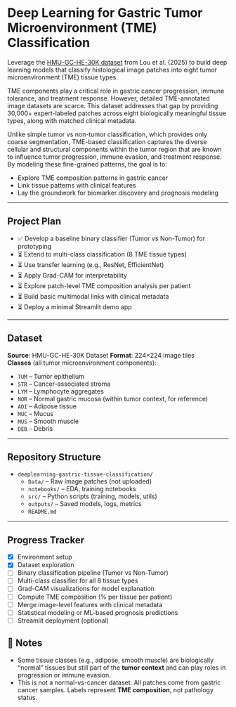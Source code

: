 # Deep Learning for Gastric Tumor Microenvironment (TME) Classification

Leverage the [HMU-GC-HE-30K dataset](https://www.nature.com/articles/s41597-025-04489-9) from Lou et al. (2025) to build deep learning models that classify histological image patches into eight tumor microenvironment (TME) tissue types.

TME components play a critical role in gastric cancer progression, immune tolerance, and treatment response. However, detailed TME-annotated image datasets are scarce. This dataset addresses that gap by providing 30,000+ expert-labeled patches across eight biologically meaningful tissue types, along with matched clinical metadata.

Unlike simple tumor vs non-tumor classification, which provides only coarse segmentation, TME-based classification captures the diverse cellular and structural components within the tumor region that are known to influence tumor progression, immune evasion, and treatment response. By modeling these fine-grained patterns, the goal is to:

- Explore TME composition patterns in gastric cancer
- Link tissue patterns with clinical features
- Lay the groundwork for biomarker discovery and prognosis modeling

---

## Project Plan
- ✅ Develop a baseline binary classifier (Tumor vs Non-Tumor) for prototyping
- ⏳ Extend to multi-class classification (8 TME tissue types)
- ⏳ Use transfer learning (e.g., ResNet, EfficientNet)
- ⏳ Apply Grad-CAM for interpretability
- ⏳ Explore patch-level TME composition analysis per patient
- ⏳ Build basic multimodal links with clinical metadata
- ⏳ Deploy a minimal Streamlit demo app

---

## Dataset

**Source**: HMU-GC-HE-30K Dataset
**Format**: 224×224 image tiles  
**Classes** (all tumor microenvironment components):

- `TUM` – Tumor epithelium  
- `STR` – Cancer-associated stroma  
- `LYM` – Lymphocyte aggregates  
- `NOR` – Normal gastric mucosa (within tumor context, for reference)  
- `ADI` – Adipose tissue  
- `MUC` – Mucus  
- `MUS` – Smooth muscle  
- `DEB` – Debris  

---

## Repository Structure

- `deeplearning-gastric-tissue-classification/`
  - `Data/` – Raw image patches (not uploaded)
  - `notebooks/` – EDA, training notebooks
  - `src/` – Python scripts (training, models, utils)
  - `outputs/` – Saved models, logs, metrics
  - `README.md`


---

## Progress Tracker

- [x] Environment setup
- [x] Dataset exploration
- [ ] Binary classification pipeline (Tumor vs Non-Tumor)
- [ ] Multi-class classifier for all 8 tissue types
- [ ] Grad-CAM visualizations for model explanation
- [ ] Compute TME composition (% per tissue per patient)
- [ ] Merge image-level features with clinical metadata
- [ ] Statistical modeling or ML-based prognosis predictions
- [ ] Streamlit deployment (optional)

## 📌 Notes

- Some tissue classes (e.g., adipose, smooth muscle) are biologically “normal” tissues but still part of the **tumor context** and can play roles in progression or immune evasion.
- This is not a normal-vs-cancer dataset. All patches come from gastric cancer samples. Labels represent **TME composition**, not pathology status.

